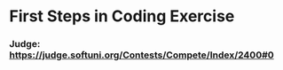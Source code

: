 # First Steps in Coding Exercise
### Judge: https://judge.softuni.org/Contests/Compete/Index/2400#0
